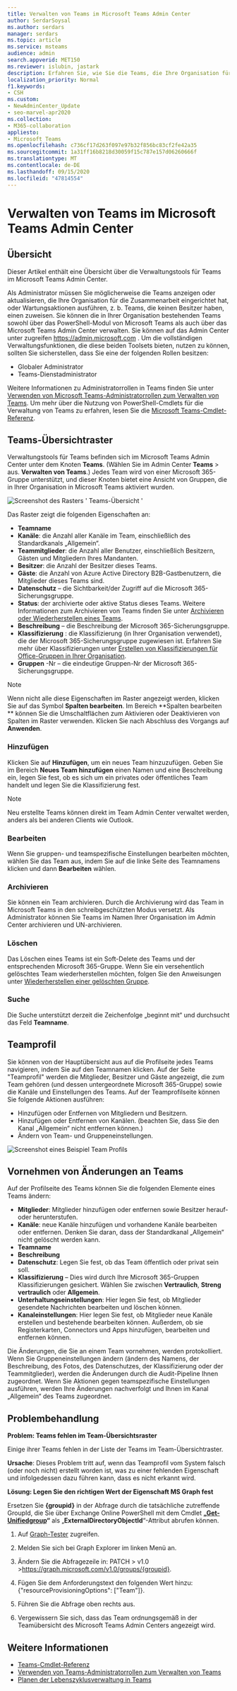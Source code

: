 ```yaml
---
title: Verwalten von Teams im Microsoft Teams Admin Center
author: SerdarSoysal
ms.author: serdars
manager: serdars
ms.topic: article
ms.service: msteams
audience: admin
search.appverid: MET150
ms.reviewer: islubin, jastark
description: Erfahren Sie, wie Sie die Teams, die Ihre Organisation für die Zusammenarbeit eingerichtet hat, im Microsoft Teams Admin Center anzeigen oder aktualisieren können.
localization_priority: Normal
f1.keywords:
- CSH
ms.custom:
- NewAdminCenter_Update
- seo-marvel-apr2020
ms.collection:
- M365-collaboration
appliesto:
- Microsoft Teams
ms.openlocfilehash: c736cf17d263f097e97b32f856bc83cf2fe42a35
ms.sourcegitcommit: 1a31ff16b8218d30059f15c787e157d06260666f
ms.translationtype: MT
ms.contentlocale: de-DE
ms.lasthandoff: 09/15/2020
ms.locfileid: "47814554"
---
```

<a name="manage-teams-in-the-microsoft-teams-admin-center"></a>Verwalten von Teams im Microsoft Teams Admin Center
==========================================

## <a name="overview"></a>Übersicht

Dieser Artikel enthält eine Übersicht über die Verwaltungstools für Teams im Microsoft Teams Admin Center.

Als Administrator müssen Sie möglicherweise die Teams anzeigen oder aktualisieren, die Ihre Organisation für die Zusammenarbeit eingerichtet hat, oder Wartungsaktionen ausführen, z. b. Teams, die keinen Besitzer haben, einen zuweisen. Sie können die in Ihrer Organisation bestehenden Teams sowohl über das PowerShell-Modul von Microsoft Teams als auch über das Microsoft Teams Admin Center verwalten. Sie können auf das Admin Center unter zugreifen <a href="https://go.microsoft.com/fwlink/p/?linkid=2024339" target="_blank">https://admin.microsoft.com</a> . Um die vollständigen Verwaltungsfunktionen, die diese beiden Toolsets bieten, nutzen zu können, sollten Sie sicherstellen, dass Sie eine der folgenden Rollen besitzen:

- Globaler Administrator
- Teams-Dienstadministrator

Weitere Informationen zu Administratorrollen in Teams finden Sie unter [Verwenden von Microsoft Teams-Administratorrollen zum Verwalten von Teams](using-admin-roles.md). Um mehr über die Nutzung von PowerShell-Cmdlets für die Verwaltung von Teams zu erfahren, lesen Sie die [Microsoft Teams-Cmdlet-Referenz](https://docs.microsoft.com/powershell/teams/?view=teams-ps).



## <a name="teams-overview-grid"></a>Teams-Übersichtraster

Verwaltungstools für Teams befinden sich im Microsoft Teams Admin Center unter dem Knoten **Teams**. (Wählen Sie im Admin Center **Teams**  >  aus. **Verwalten von Teams**.) Jedes Team wird von einer Microsoft 365-Gruppe unterstützt, und dieser Knoten bietet eine Ansicht von Gruppen, die in Ihrer Organisation in Microsoft Teams aktiviert wurden.

![Screenshot des Rasters ' Teams-Übersicht '](media/manage-teams-in-modern-portal-grid.png)  

Das Raster zeigt die folgenden Eigenschaften an:

- **Teamname**
- **Kanäle**: die Anzahl aller Kanäle im Team, einschließlich des Standardkanals „Allgemein“.
- **Teammitglieder**: die Anzahl aller Benutzer, einschließlich Besitzern, Gästen und Mitgliedern Ihres Mandanten.
- **Besitzer**: die Anzahl der Besitzer dieses Teams.
- **Gäste**: die Anzahl von Azure Active Directory B2B-Gastbenutzern, die Mitglieder dieses Teams sind.
- **Datenschutz** – die Sichtbarkeit/der Zugriff auf die Microsoft 365-Sicherungsgruppe.
- **Status**: der archivierte oder aktive Status dieses Teams. Weitere Informationen zum Archivieren von Teams finden Sie unter [Archivieren oder Wiederherstellen eines Teams](https://support.office.com/article/archive-or-restore-a-team-dc161cfd-b328-440f-974b-5da5bd98b5a7).
- **Beschreibung** – die Beschreibung der Microsoft 365-Sicherungsgruppe.
- **Klassifizierung** : die Klassifizierung (in Ihrer Organisation verwendet), die der Microsoft 365-Sicherungsgruppe zugewiesen ist. Erfahren Sie mehr über Klassifizierungen unter [Erstellen von Klassifizierungen für Office-Gruppen in Ihrer Organisation](https://docs.microsoft.com/office365/enterprise/powershell/manage-office-365-groups-with-powershell#create-classifications-for-office-groups-in-your-organization).
- **Gruppen** -Nr – die eindeutige Gruppen-Nr der Microsoft 365-Sicherungsgruppe.

> [!NOTE]
> Wenn nicht alle diese Eigenschaften im Raster angezeigt werden, klicken Sie auf das Symbol **Spalten bearbeiten**. Im Bereich **Spalten bearbeiten ** können Sie die Umschaltflächen zum Aktivieren oder Deaktivieren von Spalten im Raster verwenden. Klicken Sie nach Abschluss des Vorgangs auf **Anwenden**.

### <a name="add"></a>Hinzufügen

Klicken Sie auf **Hinzufügen**, um ein neues Team hinzuzufügen. Geben Sie im Bereich **Neues Team hinzufügen** einen Namen und eine Beschreibung ein, legen Sie fest, ob es sich um ein privates oder öffentliches Team handelt und legen Sie die Klassifizierung fest.

> [!NOTE]
> Neu erstellte Teams können direkt im Team Admin Center verwaltet werden, anders als bei anderen Clients wie Outlook.

### <a name="edit"></a>Bearbeiten

Wenn Sie gruppen- und teamspezifische Einstellungen bearbeiten möchten, wählen Sie das Team aus, indem Sie auf die linke Seite des Teamnamens klicken und dann **Bearbeiten** wählen.

### <a name="archive"></a>Archivieren

Sie können ein Team archivieren. Durch die Archivierung wird das Team in Microsoft Teams in den schreibgeschützten Modus versetzt. Als Administrator können Sie Teams im Namen Ihrer Organisation im Admin Center archivieren und UN-archivieren. 

### <a name="delete"></a>Löschen

Das Löschen eines Teams ist ein Soft-Delete des Teams und der entsprechenden Microsoft 365-Gruppe. Wenn Sie ein versehentlich gelöschtes Team wiederherstellen möchten, folgen Sie den Anweisungen unter [Wiederherstellen einer gelöschten Gruppe](https://docs.microsoft.com/microsoft-365/admin/create-groups/restore-deleted-group).

### <a name="search"></a>Suche

Die Suche unterstützt derzeit die Zeichenfolge „beginnt mit“ und durchsucht das Feld **Teamname**.

## <a name="team-profile"></a>Teamprofil

Sie können von der Hauptübersicht aus auf die Profilseite jedes Teams navigieren, indem Sie auf den Teamnamen klicken. Auf der Seite "Teamprofil" werden die Mitglieder, Besitzer und Gäste angezeigt, die zum Team gehören (und dessen untergeordnete Microsoft 365-Gruppe) sowie die Kanäle und Einstellungen des Teams. Auf der Teamprofilseite können Sie folgende Aktionen ausführen:

- Hinzufügen oder Entfernen von Mitgliedern und Besitzern.
- Hinzufügen oder Entfernen von Kanälen. (beachten Sie, dass Sie den Kanal „Allgemein“ nicht entfernen können.)
- Ändern von Team- und Gruppeneinstellungen.
 
![Screenshot eines Beispiel Team Profils](media/manage-teams-in-modern-portal-team-profile-page.png)

## <a name="making-changes-to-teams"></a>Vornehmen von Änderungen an Teams

Auf der Profilseite des Teams können Sie die folgenden Elemente eines Teams ändern:

- **Mitglieder**: Mitglieder hinzufügen oder entfernen sowie Besitzer herauf- oder herunterstufen.
- **Kanäle**: neue Kanäle hinzufügen und vorhandene Kanäle bearbeiten oder entfernen. Denken Sie daran, dass der Standardkanal „Allgemein“ nicht gelöscht werden kann.
- **Teamname**
- **Beschreibung**
- **Datenschutz**: Legen Sie fest, ob das Team öffentlich oder privat sein soll.
- **Klassifizierung** – Dies wird durch Ihre Microsoft 365-Gruppen Klassifizierungen gesichert. Wählen Sie zwischen **Vertraulich**, **Streng vertraulich** oder **Allgemein**.
- **Unterhaltungseinstellungen**: Hier legen Sie fest, ob Mitglieder gesendete Nachrichten bearbeiten und löschen können.
- **Kanaleinstellungen**: Hier legen Sie fest, ob Mitglieder neue Kanäle erstellen und bestehende bearbeiten können. Außerdem, ob sie Registerkarten, Connectors und Apps hinzufügen, bearbeiten und entfernen können.

Die Änderungen, die Sie an einem Team vornehmen, werden protokolliert. Wenn Sie Gruppeneinstellungen ändern (ändern des Namens, der Beschreibung, des Fotos, des Datenschutzes, der Klassifizierung oder der Teammitglieder), werden die Änderungen durch die Audit-Pipeline Ihnen zugeordnet. Wenn Sie Aktionen gegen teamspezifische Einstellungen ausführen, werden Ihre Änderungen nachverfolgt und Ihnen im Kanal „Allgemein“ des Teams zugeordnet.

## <a name="troubleshooting"></a>Problembehandlung

**Problem: Teams fehlen im Team-Übersichtsraster**

Einige ihrer Teams fehlen in der Liste der Teams im Team-Übersichtraster.

**Ursache**: Dieses Problem tritt auf, wenn das Teamprofil vom System falsch (oder noch nicht) erstellt worden ist, was zu einer fehlenden Eigenschaft und infolgedessen dazu führen kann, dass es nicht erkannt wird.

**Lösung: Legen Sie den richtigen Wert der Eigenschaft MS Graph fest**

Ersetzen Sie **{groupid}** in der Abfrage durch die tatsächliche zutreffende GroupId, die Sie über Exchange Online PowerShell mit dem Cmdlet **„[Get-Unifiedgroup](https://docs.microsoft.com/powershell/module/exchange/users-and-groups/get-unifiedgroup?view=exchange-ps)“** als „**ExternalDirectoryObjectId**“-Attribut abrufen können.

1. Auf [Graph-Tester](https://developer.microsoft.com/graph/graph-explorer) zugreifen.

2. Melden Sie sich bei Graph Explorer im linken Menü an.

3. Ändern Sie die Abfragezeile in: PATCH > v1.0 >https://graph.microsoft.com/v1.0/groups/{groupid}.

4. Fügen Sie dem Anforderungstext den folgenden Wert hinzu: {"resourceProvisioningOptions": ["Team"]}.

5. Führen Sie die Abfrage oben rechts aus.

6. Vergewissern Sie sich, dass das Team ordnungsgemäß in der Teamübersicht des Microsoft Teams Admin Centers angezeigt wird.

## <a name="learn-more"></a>Weitere Informationen

- [Teams-Cmdlet-Referenz](https://docs.microsoft.com/powershell/teams/?view=teams-ps)  
- [Verwenden von Teams-Administratorrollen zum Verwalten von Teams](using-admin-roles.md)
- [Planen der Lebenszyklusverwaltung in Teams](plan-teams-lifecycle.md)
